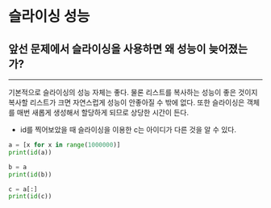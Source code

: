 # 슬라이싱 성능

## 앞선 문제에서 슬라이싱을 사용하면 왜 성능이 늦어졌는가?

---

기본적으로 슬라이싱의 성능 자체는 좋다. 물론 리스트를 복사하는 성능이 좋은 것이지 복사할 리스트가 크면 자연스럽게 성능이 안좋아질 수 밖에 없다. 또한 슬라이싱은 객체를 매번 새롭게 생성해서 할당하게 되므로 상당한 시간이 든다.

- id를 찍어보았을 때 슬라이싱을 이용한 c는 아이디가 다른 것을 알 수 있다.

```python
a = [x for x in range(1000000)]
print(id(a))

b = a
print(id(b))

c = a[:]
print(id(c))
```